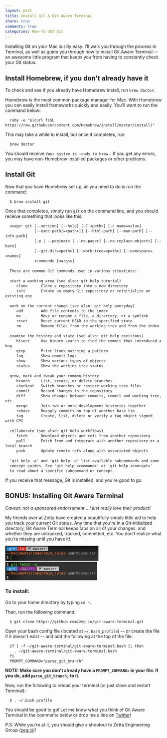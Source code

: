 ```yaml
---
layout: post
title: Install Git & Git Aware Terminal
share: true
comments: true
categories: How-To OSX Git
---
```


Installing Git on your Mac is silly easy. I'll walk you through the process in Terminal, as well as guide you through how to install Git Aware Terminal -- an awesome little program that keeps you from having to constantly check your Git status.

<!-- more -->

## Install Homebrew, if you don't already have it
To check and see if you already have Homebrew install, run `brew doctor`.

Homebrew is the most common package manager for Mac. With Homebrew you can easily install frameworks quickly and easily. You'll want to run the command below:
```
  ruby -e "$(curl fsSL https://raw.githubusercontent.com/Homebrew/install/master/install)"
```
This may take a while to install, but once it completes, run:
```
  brew doctor
```
You should receive `Your system is ready to brew.`. If you get any errors, you may have non-Homebrew installed packages or other problems.

## Install Git
Now that you have Homebrew set up, all you need to do is run the command:

```
  $ brew install git
```

Once that completes, simply run `git` on the command line, and you should receive something that looks like this:
```
  usage: git [--version] [--help] [-C <path>] [-c name=value]
             [--exec-path[=<path>]] [--html-path] [--man-path] [--info-path]
             [-p | --paginate | --no-pager] [--no-replace-objects] [--bare]
             [--git-dir=<path>] [--work-tree=<path>] [--namespace=<name>]
             <command> [<args>]

  These are common Git commands used in various situations:

  start a working area (see also: git help tutorial)
     clone      Clone a repository into a new directory
     init       Create an empty Git repository or reinitialize an existing one

  work on the current change (see also: git help everyday)
     add        Add file contents to the index
     mv         Move or rename a file, a directory, or a symlink
     reset      Reset current HEAD to the specified state
     rm         Remove files from the working tree and from the index

  examine the history and state (see also: git help revisions)
     bisect     Use binary search to find the commit that introduced a bug
     grep       Print lines matching a pattern
     log        Show commit logs
     show       Show various types of objects
     status     Show the working tree status

  grow, mark and tweak your common history
     branch     List, create, or delete branches
     checkout   Switch branches or restore working tree files
     commit     Record changes to the repository
     diff       Show changes between commits, commit and working tree, etc
     merge      Join two or more development histories together
     rebase     Reapply commits on top of another base tip
     tag        Create, list, delete or verify a tag object signed with GPG

  collaborate (see also: git help workflows)
     fetch      Download objects and refs from another repository
     pull       Fetch from and integrate with another repository or a local branch
     push       Update remote refs along with associated objects

  'git help -a' and 'git help -g' list available subcommands and some
  concept guides. See 'git help <command>' or 'git help <concept>'
  to read about a specific subcommand or concept.
```
If you receive that message, Git is installed, and you're good to go.

## BONUS: Installing Git Aware Terminal
*Caveat: not a sponsored endorsement... I just really love their product!*

My friends over at Zetta have created a beautifully simple little aid to help you track your current Git status. Any time that you're in a Git-initialized directory, Git Aware Terminal keeps tabs on all of your changes, and whether they are untracked, tracked, committed, etc. You don't realize what you're missing until you have it!

![git-aware-terminal untracked](../images/untracked.png)
![git-aware-terminal behind](../images/git-behind.png)

### To install:
Go to your home directory by typing `cd ~`.

Then, run the following command:
```
  $ git clone https://github.com/zeg-io/git-aware-terminal.git
```

Open your bash config file (located at `~/.bash_profile`) -- or create the file if it doesn't exist -- and add the following at the top of the file:
```
  if [ -f ~/git-aware-terminal/git-aware-terminal.bash ]; then
    . ~/git-aware-terminal/git-aware-terminal.bash
  fi
  PROMPT_COMMAND="parse_git_branch"
```
**NOTE: Make sure you don't already have a `PROMPT_COMMAND=` in your file. If you do, add `parse_git_branch;` to it.**

Now, run the following to reload your terminal (or just close and restart Terminal):
```
  $ . ~/.bash profile
```

You should be good to go! Let me know what you think of Git Aware Terminal in the comments below or drop me a line on [Twitter](http://twitter.com/shelbythedev)!

P.S: While you're at it, you should give a shoutout to Zetta Engineering Group ([zeg.io](http://zeg.io))!
